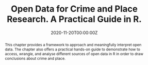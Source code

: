 ---
abstract: This chapter provides a framework to approach and meaningfully interpret open data. The chapter also offers a practical hands-on guide to demonstrate how to access, wrangle, and analyse different sources of open data in R in order to draw conclusions about crime and place.
authors:
- Samuel Langton
- Reka Solymosi
date: "2020-11-20T00:00:00Z"
doi: ""
featured: false
image:
  caption: ""
  focal_point: ""
  preview_only: true
projects:
- internal-project
publication: "The study of crime and place: a methods handbook (forthcoming)"
publication_short: ""
publication_types:
- "6"
publishDate: "2019-11-20T00:00:00Z"
summary: Forthcoming book chapter on using open data to study crime and place including a practical exercise in R.
tags:
- open data
- maps
- crime
- transport
- open street map
title: Open Data for Crime and Place Research. A Practical Guide in R.
url_preprint: https://osf.io/a96y7
url_code: https://github.com/langtonhugh/osm_crim
---